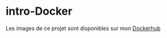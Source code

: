 # intro-Docker

Les images de ce projet sont disponibles sur mon [Dockerhub](https://hub.docker.com/u/laurentarcos)
